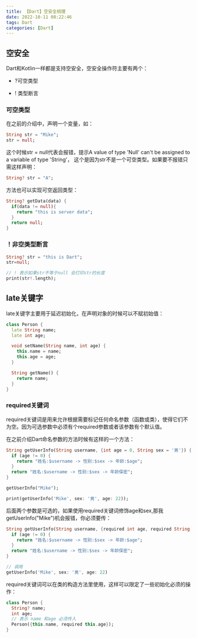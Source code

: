 ```yaml
---
title: 【Dart】空安全梳理
date: 2022-10-11 08:22:46
tags: Dart
categories: [Dart]
---
```


## 空安全
Dart和Kotlin一样都是支持空安全，空安全操作符主要有两个：

- ?可空类型

- ! 类型断言

### 可空类型
在之前的介绍中，声明一个变量，如：
```dart
String str = "Mike";
str = null;
```

这个时候str = null代表会报错，提示A value of type 'Null' can't be assigned to a variable of type 'String'， 这个是因为str不是一个可空类型。如果要不报错只需这样声明：
```dart
String? str = "A";
```

方法也可以实现可空返回类型：

```dart
String? getData(data) {
  if(data != null){
    return "this is server data";
  }
  return null;
}
```

### ！非空类型断言
```dart
String? str = "this is Dart";
str=null;

// ! 表示如果str不等于null 会打印str的长度
print(str!.length); 
```

## late关键字
late关键字主要用于延迟初始化，在声明对象的时候可以不赋初始值：
```dart
class Person {
  late String name;
  late int age;

  void setName(String name, int age) {
    this.name = name;
    this.age = age;
  }

  String getName() {
    return name;
  }
}
```


### required关键词
required关键词是用来允许根据需要标记任何命名参数（函数或类），使得它们不为空。因为可选参数中必须有个required参数或者该参数有个默认值。

在之前介绍Dart命名参数的方法时候有这样的一个方法：

```dart
String getUserInfo(String username, {int age = 0, String sex = '男'}) { //形参
  if (age != 0) {
    return "姓名:$username -> 性别:$sex -> 年龄:$age";
  }
  return "姓名:$username -> 性别:$sex -> 年龄保密";
}

getUserInfo("Mike");

print(getUserInfo('Mike', sex: '男', age: 22));
```

后面两个参数是可选的，如果使用required关键词修饰age和sex,那我getUserInfo("Mike")机会报错，你必须要传：

```dart
String getUserInfo(String username, {required int age, required String sex}) { //形参
  if (age != 0) {
    return "姓名:$username -> 性别:$sex -> 年龄:$age";
  }
  return "姓名:$username -> 性别:$sex -> 年龄保密";
}

// 调用
getUserInfo('Mike', sex: '男', age: 22)
```

required关键词可以在类的构造方法里使用，这样可以限定了一些初始化必须的操作：

```dart
class Person {
  String? name; 
  int age;
  // 表示 name 和age 必须传入
  Person({this.name, required this.age});  
}
```

